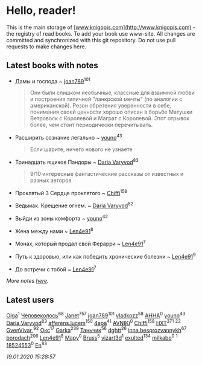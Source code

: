 # Hello, reader!
This is the main storage of [www.knigopis.com](http://www.knigopis.com) - the registry of read books.
To add your book use www-site. All changes are committed and synchronized with this git repository.
Do not use pull requests to make changes here.


## Latest books with notes
* Дамы и господа ~ [joan789](users/240/2401650-vkontakte)<sup>101</sup>
    > Они были слишком необычные, классные для взаимной любви и построения типичной "ланкрской мечты" (по аналогии с американской).
    > Резон обретения уверенности в себе, понимания своей ценности хорошо описан в борьбе Матушки Ветровоск с Королевой и Маграт с Королевой. Этот отрывок более, чем стоит периодически перечитывать.

* Расширить сознание легально ~ [youno](users/302/302928912-vkontakte)<sup>43</sup>
    > Если шарите, ничего нового не узнаете

* Тринадцать ящиков Пандоры ~ [Daria Varyvod](users/829/829893410524253-facebook)<sup>83</sup>
    > 9/10 интересные фантастические рассказы от известных и разных авторов

* Проклятый 3 Сердце проклятого ~ [Chiffi](users/105/105831994080785626680-google)<sup>158</sup>

* Ведьмак. Крещение огнем. ~ [Daria Varyvod](users/829/829893410524253-facebook)<sup>82</sup>

* Выйди из зоны комфорта ~ [youno](users/302/302928912-vkontakte)<sup>42</sup>

* Жена между нами ~ [Len4e91](users/254/254448176-yandex)<sup>8</sup>

* Монах, который продал свой Ферарри ~ [Len4e91](users/254/254448176-yandex)<sup>7</sup>

* Путь к здоровью, или как победить хронические болезни ~ [Len4e91](users/254/254448176-yandex)<sup>9</sup>

* До встречи с тобой ~ [Len4e91](users/254/254448176-yandex)<sup>7</sup>


_More notes [here](latest_books_with_notes.md)._


## Latest users
[Olga](users/436/436975952-vkontakte)<sup>1</sup> 
[Человеколось](users/174/17475979687188177329-mailru)<sup>68</sup> 
[Janet](users/108/108113656204404967440-google)<sup>757</sup> 
[joan789](users/240/2401650-vkontakte)<sup>101</sup> 
[vladkozz](users/572/57239276-vkontakte)<sup>58</sup> 
[АННА](users/510/51000816-vkontakte)<sup>0</sup> 
[youno](users/302/302928912-vkontakte)<sup>43</sup> 
[Daria Varyvod](users/829/829893410524253-facebook)<sup>83</sup> 
[afferens.lucem](users/196/196071655-vkontakte)<sup>150</sup> 
[4apa](users/117/117392596378069249667-google)<sup>41</sup> 
[AVNIKi](users/368/368978766-vkontakte)<sup>0</sup> 
[Chiffi](users/105/105831994080785626680-google)<sup>158</sup> 
[HXT](users/100/100002563462782-facebook)<sup>371</sup> 
[](users/270/270444099499-odnoklassniki)<sup>22</sup> 
[GvenVivar ](users/158/158266434925901-facebook)<sup>92</sup> 
[Окс](users/102/102536471289425216982-google)<sup>17</sup> 
[Garka](users/115/115753719718250012620-google)<sup>239</sup> 
[Таньчик](users/209/2096581563762610-facebook)<sup>56</sup> 
[dghtt](users/233/233860015-vkontakte)<sup>26</sup> 
[inna.besprozvannykh](users/733/73323849-yandex)<sup>67</sup> 
[borodach](users/157/15706320-vkontakte)<sup>206</sup> 
[Len4e91](users/254/254448176-yandex)<sup>8</sup> 
[Мару](users/115/115217405940870180381-google)<sup>0</sup> 
[Bruss](users/178/178551812-vkontakte)<sup>5</sup> 
[vizart3d](users/581/58171750-vkontakte)<sup>1</sup> 
[exulted](users/100/100599204551896265722-google)<sup>134</sup> 
[milkabo](users/363/363975832-vkontakte)<sup>0</sup> 
[](users/153/1537586159620888-facebook)<sup>1</sup> 
[18524553](users/235/235870707-vkontakte)<sup>0</sup> 
[En](users/333/333646551-vkontakte)<sup>83</sup> 


_19.01.2020 15:28:57_
